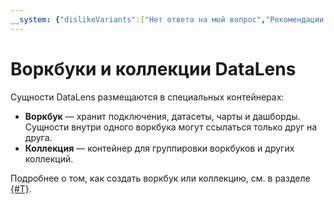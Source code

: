 ```yaml
---
__system: {"dislikeVariants":["Нет ответа на мой вопрос","Рекомендации не помогли","Содержание не соответствует заголовку","Другое"]}
---
```

# Воркбуки и коллекции DataLens



Сущности DataLens размещаются в специальных контейнерах:

* **Воркбук** — хранит подключения, датасеты, чарты и дашборды. Сущности внутри одного воркбука могут ссылаться только друг на друга.
* **Коллекция** — контейнер для группировки воркбуков и других коллекций.

Подробнее о том, как создать воркбук или коллекцию, см. в разделе [{#T}](./workbooks-collections-create.md).

